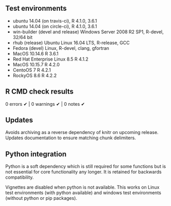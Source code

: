 ## Test environments
* ubuntu 14.04 (on travis-ci), R 4.1.0, 3.6.1
* ubuntu 14.04 (on circle-ci), R 4.1.0, 3.6.1
* win-builder (devel and release) Windows Server 2008 R2 SP1, R-devel, 32/64 bit
* rhub (release) Ubuntu Linux 16.04 LTS, R-release, GCC
* Fedora (devel) Linux, R-devel, clang, gfortran
* MacOS 10.14.6 R 3.6.1 
* Red Hat Enterprise Linux 8.5 R 4.1.2
* MacOS 10.15.7 R 4.2.0
* CentoOS 7 R 4.2.1
* RockyOS 8.6 R 4.2.2

## R CMD check results

0 errors ✔ | 0 warnings ✔ | 0 notes ✔

## Updates

Avoids archiving as a reverse dependency of knitr on upcoming release. Updates documentation to ensure matching chunk delimiters.

## Python integration

Python is a soft dependency which is still required for some functions but is not essential for core functionality any longer. It is retained for backwards compatibility.

Vignettes are disabled when python is not available. This works on Linux test environments (with python available) and windows test environments (without python or pip packages).
